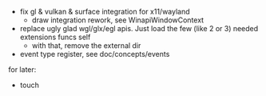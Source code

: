 - fix gl & vulkan & surface integration for x11/wayland
	- draw integration rework, see WinapiWindowContext
- replace ugly glad wgl/glx/egl apis. Just load the few (like 2 or 3) needed extensions funcs self
	- with that, remove the external dir
- event type register, see doc/concepts/events

for later:

- touch
